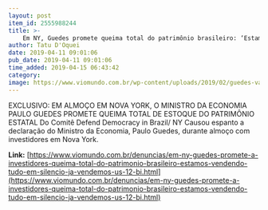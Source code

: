 ```yaml
---
layout: post
item_id: 2555988244
title: >-
    Em NY, Guedes promete queima total do patrimônio brasileiro: ‘Estamos vendendo tudo! Em silêncio, já vendemos US$ 12 bi’
author: Tatu D'Oquei
date: 2019-04-11 09:01:06
pub_date: 2019-04-11 09:01:06
time_added: 2019-04-15 06:43:42
category: 
image: https://www.viomundo.com.br/wp-content/uploads/2019/02/guedes-vac-abr-020120192546.jpg
---
```


EXCLUSIVO: EM ALMOÇO EM NOVA YORK, O MINISTRO DA ECONOMIA PAULO GUEDES PROMETE QUEIMA TOTAL DE ESTOQUE DO PATRIMÔNIO ESTATAL Do Comitê Defend Democracy in Brazil/ NY Causou espanto a declaração do Ministro da Economia, Paulo Guedes, durante almoço com investidores em Nova York.

**Link:** [https://www.viomundo.com.br/denuncias/em-ny-guedes-promete-a-investidores-queima-total-do-patrimonio-brasileiro-estamos-vendendo-tudo-em-silencio-ja-vendemos-us-12-bi.html](https://www.viomundo.com.br/denuncias/em-ny-guedes-promete-a-investidores-queima-total-do-patrimonio-brasileiro-estamos-vendendo-tudo-em-silencio-ja-vendemos-us-12-bi.html)

